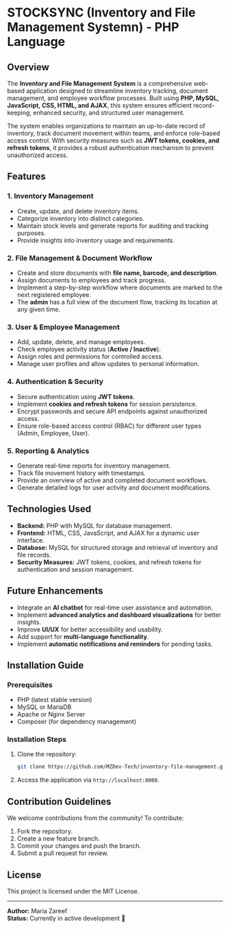 # STOCKSYNC (Inventory and File Management Systemn) - PHP Language

## Overview
The **Inventory and File Management System** is a comprehensive web-based application designed to streamline inventory tracking, document management, and employee workflow processes. Built using **PHP, MySQL, JavaScript, CSS, HTML, and AJAX**, this system ensures efficient record-keeping, enhanced security, and structured user management. 

The system enables organizations to maintain an up-to-date record of inventory, track document movement within teams, and enforce role-based access control. With security measures such as **JWT tokens, cookies, and refresh tokens**, it provides a robust authentication mechanism to prevent unauthorized access.

## Features
### **1. Inventory Management**
- Create, update, and delete inventory items.
- Categorize inventory into distinct categories.
- Maintain stock levels and generate reports for auditing and tracking purposes.
- Provide insights into inventory usage and requirements.

### **2. File Management & Document Workflow**
- Create and store documents with **file name, barcode, and description**.
- Assign documents to employees and track progress.
- Implement a step-by-step workflow where documents are marked to the next registered employee.
- The **admin** has a full view of the document flow, tracking its location at any given time.

### **3. User & Employee Management**
- Add, update, delete, and manage employees.
- Check employee activity status (**Active / Inactive**).
- Assign roles and permissions for controlled access.
- Manage user profiles and allow updates to personal information.

### **4. Authentication & Security**
- Secure authentication using **JWT tokens**.
- Implement **cookies and refresh tokens** for session persistence.
- Encrypt passwords and secure API endpoints against unauthorized access.
- Ensure role-based access control (RBAC) for different user types (Admin, Employee, User).

### **5. Reporting & Analytics**
- Generate real-time reports for inventory management.
- Track file movement history with timestamps.
- Provide an overview of active and completed document workflows.
- Generate detailed logs for user activity and document modifications.

## Technologies Used
- **Backend:** PHP with MySQL for database management.
- **Frontend:** HTML, CSS, JavaScript, and AJAX for a dynamic user interface.
- **Database:** MySQL for structured storage and retrieval of inventory and file records.
- **Security Measures:** JWT tokens, cookies, and refresh tokens for authentication and session management.

## Future Enhancements
- Integrate an **AI chatbot** for real-time user assistance and automation.
- Implement **advanced analytics and dashboard visualizations** for better insights.
- Improve **UI/UX** for better accessibility and usability.
- Add support for **multi-language functionality**.
- Implement **automatic notifications and reminders** for pending tasks.

## Installation Guide
### **Prerequisites**
- PHP (latest stable version)
- MySQL or MariaDB
- Apache or Nginx Server
- Composer (for dependency management)

### **Installation Steps**
1. Clone the repository:
   ```sh
   git clone https://github.com/MZDev-Tech/inventory-file-management.git
   ```
6. Access the application via `http://localhost:8000`.

## Contribution Guidelines
We welcome contributions from the community! To contribute:
1. Fork the repository.
2. Create a new feature branch.
3. Commit your changes and push the branch.
4. Submit a pull request for review.

## License
This project is licensed under the MIT License.

---
**Author:** Maria Zareef  
**Status:** Currently in active development 🚀

